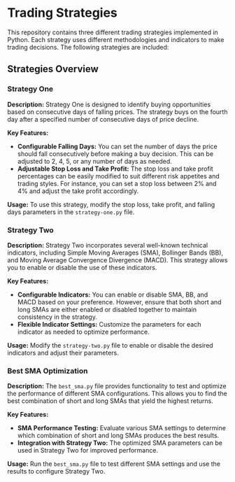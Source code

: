 # Trading Strategies

This repository contains three different trading strategies implemented in Python. Each strategy uses different methodologies and indicators to make trading decisions. The following strategies are included:

## Strategies Overview

### Strategy One

**Description:**
Strategy One is designed to identify buying opportunities based on consecutive days of falling prices. The strategy buys on the fourth day after a specified number of consecutive days of price decline. 

**Key Features:**
- **Configurable Falling Days:** You can set the number of days the price should fall consecutively before making a buy decision. This can be adjusted to 2, 4, 5, or any number of days as needed.
- **Adjustable Stop Loss and Take Profit:** The stop loss and take profit percentages can be easily modified to suit different risk appetites and trading styles. For instance, you can set a stop loss between 2% and 4% and adjust the take profit accordingly.

**Usage:**
To use this strategy, modify the stop loss, take profit, and falling days parameters in the `strategy-one.py` file.

### Strategy Two

**Description:**
Strategy Two incorporates several well-known technical indicators, including Simple Moving Averages (SMA), Bollinger Bands (BB), and Moving Average Convergence Divergence (MACD). This strategy allows you to enable or disable the use of these indicators.

**Key Features:**
- **Configurable Indicators:** You can enable or disable SMA, BB, and MACD based on your preference. However, ensure that both short and long SMAs are either enabled or disabled together to maintain consistency in the strategy.
- **Flexible Indicator Settings:** Customize the parameters for each indicator as needed to optimize performance.

**Usage:**
Modify the `strategy-two.py` file to enable or disable the desired indicators and adjust their parameters.

### Best SMA Optimization

**Description:**
The `best_sma.py` file provides functionality to test and optimize the performance of different SMA configurations. This allows you to find the best combination of short and long SMAs that yield the highest returns.

**Key Features:**
- **SMA Performance Testing:** Evaluate various SMA settings to determine which combination of short and long SMAs produces the best results.
- **Integration with Strategy Two:** The optimized SMA parameters can be used in Strategy Two for improved performance.

**Usage:**
Run the `best_sma.py` file to test different SMA settings and use the results to configure Strategy Two.
